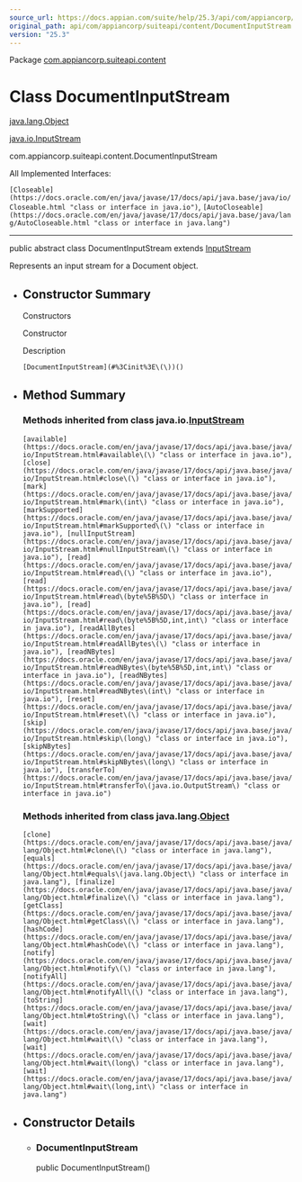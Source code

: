 ```yaml
---
source_url: https://docs.appian.com/suite/help/25.3/api/com/appiancorp/suiteapi/content/DocumentInputStream.html
original_path: api/com/appiancorp/suiteapi/content/DocumentInputStream.html
version: "25.3"
---
```


Package [com.appiancorp.suiteapi.content](package-summary.html)

# Class DocumentInputStream

[java.lang.Object](https://docs.oracle.com/en/java/javase/17/docs/api/java.base/java/lang/Object.html "class or interface in java.lang")

[java.io.InputStream](https://docs.oracle.com/en/java/javase/17/docs/api/java.base/java/io/InputStream.html "class or interface in java.io")

com.appiancorp.suiteapi.content.DocumentInputStream

All Implemented Interfaces:

`[Closeable](https://docs.oracle.com/en/java/javase/17/docs/api/java.base/java/io/Closeable.html "class or interface in java.io")`, `[AutoCloseable](https://docs.oracle.com/en/java/javase/17/docs/api/java.base/java/lang/AutoCloseable.html "class or interface in java.lang")`

* * *

public abstract class DocumentInputStream extends [InputStream](https://docs.oracle.com/en/java/javase/17/docs/api/java.base/java/io/InputStream.html "class or interface in java.io")

Represents an input stream for a Document object.

-   ## Constructor Summary

    Constructors

    Constructor

    Description

    `[DocumentInputStream](#%3Cinit%3E\(\))()`

-   ## Method Summary

    ### Methods inherited from class java.io.[InputStream](https://docs.oracle.com/en/java/javase/17/docs/api/java.base/java/io/InputStream.html "class or interface in java.io")

    `[available](https://docs.oracle.com/en/java/javase/17/docs/api/java.base/java/io/InputStream.html#available\(\) "class or interface in java.io"), [close](https://docs.oracle.com/en/java/javase/17/docs/api/java.base/java/io/InputStream.html#close\(\) "class or interface in java.io"), [mark](https://docs.oracle.com/en/java/javase/17/docs/api/java.base/java/io/InputStream.html#mark\(int\) "class or interface in java.io"), [markSupported](https://docs.oracle.com/en/java/javase/17/docs/api/java.base/java/io/InputStream.html#markSupported\(\) "class or interface in java.io"), [nullInputStream](https://docs.oracle.com/en/java/javase/17/docs/api/java.base/java/io/InputStream.html#nullInputStream\(\) "class or interface in java.io"), [read](https://docs.oracle.com/en/java/javase/17/docs/api/java.base/java/io/InputStream.html#read\(\) "class or interface in java.io"), [read](https://docs.oracle.com/en/java/javase/17/docs/api/java.base/java/io/InputStream.html#read\(byte%5B%5D\) "class or interface in java.io"), [read](https://docs.oracle.com/en/java/javase/17/docs/api/java.base/java/io/InputStream.html#read\(byte%5B%5D,int,int\) "class or interface in java.io"), [readAllBytes](https://docs.oracle.com/en/java/javase/17/docs/api/java.base/java/io/InputStream.html#readAllBytes\(\) "class or interface in java.io"), [readNBytes](https://docs.oracle.com/en/java/javase/17/docs/api/java.base/java/io/InputStream.html#readNBytes\(byte%5B%5D,int,int\) "class or interface in java.io"), [readNBytes](https://docs.oracle.com/en/java/javase/17/docs/api/java.base/java/io/InputStream.html#readNBytes\(int\) "class or interface in java.io"), [reset](https://docs.oracle.com/en/java/javase/17/docs/api/java.base/java/io/InputStream.html#reset\(\) "class or interface in java.io"), [skip](https://docs.oracle.com/en/java/javase/17/docs/api/java.base/java/io/InputStream.html#skip\(long\) "class or interface in java.io"), [skipNBytes](https://docs.oracle.com/en/java/javase/17/docs/api/java.base/java/io/InputStream.html#skipNBytes\(long\) "class or interface in java.io"), [transferTo](https://docs.oracle.com/en/java/javase/17/docs/api/java.base/java/io/InputStream.html#transferTo\(java.io.OutputStream\) "class or interface in java.io")`

    ### Methods inherited from class java.lang.[Object](https://docs.oracle.com/en/java/javase/17/docs/api/java.base/java/lang/Object.html "class or interface in java.lang")

    `[clone](https://docs.oracle.com/en/java/javase/17/docs/api/java.base/java/lang/Object.html#clone\(\) "class or interface in java.lang"), [equals](https://docs.oracle.com/en/java/javase/17/docs/api/java.base/java/lang/Object.html#equals\(java.lang.Object\) "class or interface in java.lang"), [finalize](https://docs.oracle.com/en/java/javase/17/docs/api/java.base/java/lang/Object.html#finalize\(\) "class or interface in java.lang"), [getClass](https://docs.oracle.com/en/java/javase/17/docs/api/java.base/java/lang/Object.html#getClass\(\) "class or interface in java.lang"), [hashCode](https://docs.oracle.com/en/java/javase/17/docs/api/java.base/java/lang/Object.html#hashCode\(\) "class or interface in java.lang"), [notify](https://docs.oracle.com/en/java/javase/17/docs/api/java.base/java/lang/Object.html#notify\(\) "class or interface in java.lang"), [notifyAll](https://docs.oracle.com/en/java/javase/17/docs/api/java.base/java/lang/Object.html#notifyAll\(\) "class or interface in java.lang"), [toString](https://docs.oracle.com/en/java/javase/17/docs/api/java.base/java/lang/Object.html#toString\(\) "class or interface in java.lang"), [wait](https://docs.oracle.com/en/java/javase/17/docs/api/java.base/java/lang/Object.html#wait\(\) "class or interface in java.lang"), [wait](https://docs.oracle.com/en/java/javase/17/docs/api/java.base/java/lang/Object.html#wait\(long\) "class or interface in java.lang"), [wait](https://docs.oracle.com/en/java/javase/17/docs/api/java.base/java/lang/Object.html#wait\(long,int\) "class or interface in java.lang")`

-   ## Constructor Details

    -   ### DocumentInputStream

        public DocumentInputStream()